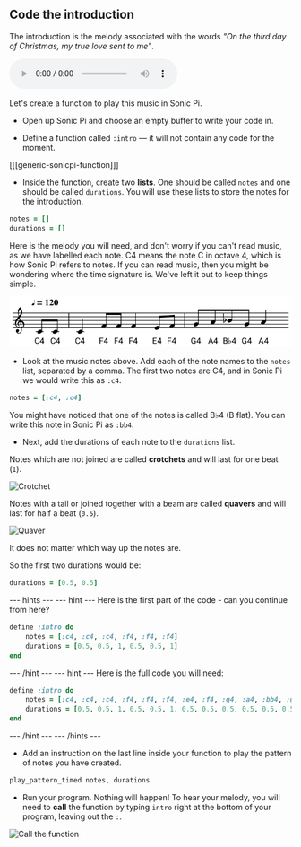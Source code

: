 ## Code the introduction

The introduction is the melody associated with the words _"On the third day of Christmas, my true love sent to me"_.

<div id="audio-preview" class="pdf-hidden">

<audio controls preload>
  <source src="resources/intro.mp3" type="audio/mpeg">
Your browser does not support the <code>audio</code> element.
</audio>

</div>

Let's create a function to play this music in Sonic Pi.

+ Open up Sonic Pi and choose an empty buffer to write your code in.

+ Define a function called `:intro` — it will not contain any code for the moment.

[[[generic-sonicpi-function]]]

+ Inside the function, create two **lists**. One should be called `notes` and one should be called `durations`. You will use these lists to store the notes for the introduction.

```ruby
notes = []
durations = []
```

Here is the melody you will need, and don't worry if you can't read music, as we have labelled each note. C4 means the note C in octave 4, which is how Sonic Pi refers to notes.
If you can read music, then you might be wondering where the time signature is.  We've left it out to keep things simple.

![Introduction](images/introduction.png)

+ Look at the music notes above. Add each of the note names to the `notes` list, separated by a comma. The first two notes are C4, and in Sonic Pi we would write this as `:c4`.

```ruby
notes = [:c4, :c4]
```

You might have noticed that one of the notes is called B♭4 (B flat). You can write this note in Sonic Pi as `:bb4`.

+ Next, add the durations of each note to the `durations` list.

Notes which are not joined are called **crotchets** and will last for one beat (`1`).

![Crotchet](images/crotchet.png)

Notes with a tail or joined together with a beam are called **quavers** and will last for half a beat (`0.5`).

![Quaver](images/quaver.png)

It does not matter which way up the notes are.

So the first two durations would be:

```ruby
durations = [0.5, 0.5]
```

--- hints ---
--- hint ---
Here is the first part of the code - can you continue from here?

```ruby
define :intro do
    notes = [:c4, :c4, :c4, :f4, :f4, :f4]
    durations = [0.5, 0.5, 1, 0.5, 0.5, 1]
end
```
--- /hint ---
--- hint ---
Here is the full code you will need:

```ruby
define :intro do
    notes = [:c4, :c4, :c4, :f4, :f4, :f4, :e4, :f4, :g4, :a4, :bb4, :g4, :a4]
    durations = [0.5, 0.5, 1, 0.5, 0.5, 1, 0.5, 0.5, 0.5, 0.5, 0.5, 0.5, 1]
end
```
--- /hint ---
--- /hints ---

+ Add an instruction on the last line inside your function to play the pattern of notes you have created.

```ruby
play_pattern_timed notes, durations
```

+ Run your program. Nothing will happen! To hear your melody, you will need to **call** the function by typing `intro` right at the bottom of your program, leaving out the `:`.

![Call the function](images/call-function.png)
